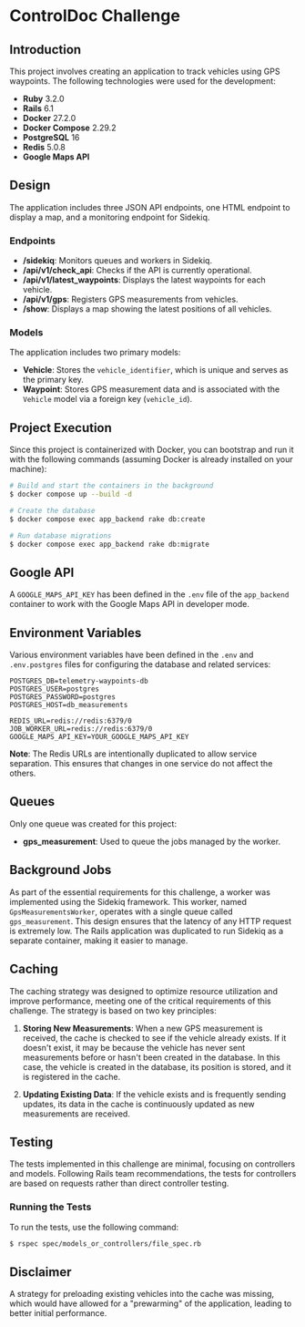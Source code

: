 # ControlDoc Challenge

## Introduction

This project involves creating an application to track vehicles using GPS waypoints. The following technologies were used for the development:

- **Ruby** 3.2.0
- **Rails** 6.1
- **Docker** 27.2.0
- **Docker Compose** 2.29.2
- **PostgreSQL** 16
- **Redis** 5.0.8
- **Google Maps API**

## Design

The application includes three JSON API endpoints, one HTML endpoint to display a map, and a monitoring endpoint for Sidekiq.

### Endpoints

- **/sidekiq**: Monitors queues and workers in Sidekiq.
- **/api/v1/check_api**: Checks if the API is currently operational.
- **/api/v1/latest_waypoints**: Displays the latest waypoints for each vehicle.
- **/api/v1/gps**: Registers GPS measurements from vehicles.
- **/show**: Displays a map showing the latest positions of all vehicles.

### Models

The application includes two primary models:

- **Vehicle**: Stores the `vehicle_identifier`, which is unique and serves as the primary key.
- **Waypoint**: Stores GPS measurement data and is associated with the `Vehicle` model via a foreign key (`vehicle_id`).

## Project Execution

Since this project is containerized with Docker, you can bootstrap and run it with the following commands (assuming Docker is already installed on your machine):

```bash
# Build and start the containers in the background
$ docker compose up --build -d

# Create the database
$ docker compose exec app_backend rake db:create

# Run database migrations
$ docker compose exec app_backend rake db:migrate
```

## Google API

A `GOOGLE_MAPS_API_KEY` has been defined in the `.env` file of the `app_backend` container to work with the Google Maps API in developer mode.

## Environment Variables

Various environment variables have been defined in the `.env` and `.env.postgres` files for configuring the database and related services:

```env
POSTGRES_DB=telemetry-waypoints-db
POSTGRES_USER=postgres
POSTGRES_PASSWORD=postgres
POSTGRES_HOST=db_measurements

REDIS_URL=redis://redis:6379/0 
JOB_WORKER_URL=redis://redis:6379/0
GOOGLE_MAPS_API_KEY=YOUR_GOOGLE_MAPS_API_KEY
```

**Note**: The Redis URLs are intentionally duplicated to allow service separation. This ensures that changes in one service do not affect the others.

## Queues

Only one queue was created for this project:

- **gps_measurement**: Used to queue the jobs managed by the worker.

## Background Jobs

As part of the essential requirements for this challenge, a worker was implemented using the Sidekiq framework. This worker, named `GpsMeasurementsWorker`, operates with a single queue called `gps_measurement`. This design ensures that the latency of any HTTP request is extremely low. The Rails application was duplicated to run Sidekiq as a separate container, making it easier to manage.

## Caching

The caching strategy was designed to optimize resource utilization and improve performance, meeting one of the critical requirements of this challenge. The strategy is based on two key principles:

1. **Storing New Measurements**: When a new GPS measurement is received, the cache is checked to see if the vehicle already exists. If it doesn't exist, it may be because the vehicle has never sent measurements before or hasn't been created in the database. In this case, the vehicle is created in the database, its position is stored, and it is registered in the cache.

2. **Updating Existing Data**: If the vehicle exists and is frequently sending updates, its data in the cache is continuously updated as new measurements are received.

## Testing

The tests implemented in this challenge are minimal, focusing on controllers and models. Following Rails team recommendations, the tests for controllers are based on requests rather than direct controller testing.

### Running the Tests

To run the tests, use the following command:

```bash
$ rspec spec/models_or_controllers/file_spec.rb
```

## Disclaimer

A strategy for preloading existing vehicles into the cache was missing, which would have allowed for a "prewarming" of the application, leading to better initial performance.
